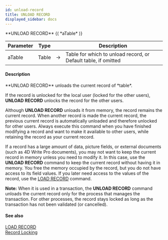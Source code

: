```yaml
---
id: unload-record
title: UNLOAD RECORD
displayed_sidebar: docs
---
```


<!--REF #_command_.UNLOAD RECORD.Syntax-->**UNLOAD RECORD** {( *aTable* )}<!-- END REF-->
<!--REF #_command_.UNLOAD RECORD.Params-->
| Parameter | Type |  | Description |
| --- | --- | --- | --- |
| aTable | Table | -> | Table for which to unload record, or Default table, if omitted |

<!-- END REF-->

#### Description 

<!--REF #_command_.UNLOAD RECORD.Summary-->**UNLOAD RECORD** unloads the current record of *table*.<!-- END REF-->

If the record is unlocked for the local user (locked for the other users), **UNLOAD RECORD** unlocks the record for the other users.

Although **UNLOAD RECORD** unloads it from memory, the record remains the current record. When another record is made the current record, the previous current record is automatically unloaded and therefore unlocked for other users. Always execute this command when you have finished modifying a record and want to make it available to other users, while retaining the record as your current record.

If a record has a large amount of data, picture fields, or external documents (such as 4D Write Pro documents), you may not want to keep the current record in memory unless you need to modify it. In this case, use the **UNLOAD RECORD** command to keep the current record without having it in memory. You free the memory occupied by the record, but you do not have access to its field values. If you later need access to the values of the record, use the [LOAD RECORD](load-record.md) command.

**Note:** When it is used in a transaction, the **UNLOAD RECORD** command unloads the current record only for the process that manages the transaction. For other processes, the record stays locked as long as the transaction has not been validated (or cancelled).

#### See also 
[LOAD RECORD](load-record.md)  
[Record Locking](../../4D/20-R6/Record-Locking.300-6958117.en.html)  